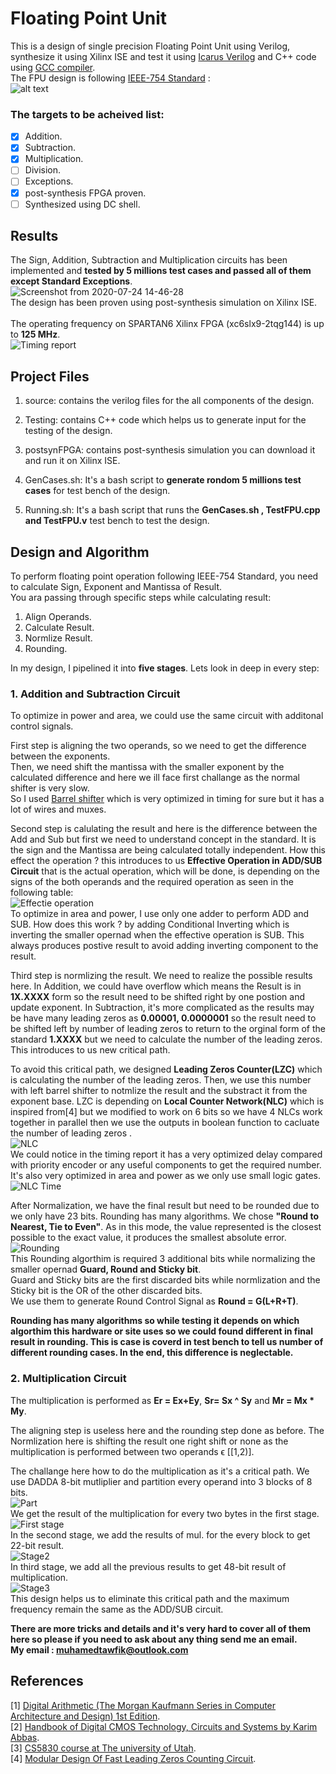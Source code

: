 # Floating Point Unit

This is a design of single precision Floating Point Unit using Verilog, synthesize it using Xilinx ISE and test it using [Icarus Verilog](https://iverilog.fandom.com/wiki/User_Guide) and C++ code using [GCC compiler](https://gcc.gnu.org/).<br/>
The FPU design is following  [IEEE-754 Standard](https://en.wikipedia.org/wiki/IEEE_754) :<br/>
![alt text](https://media.geeksforgeeks.org/wp-content/uploads/Single-Precision-IEEE-754-Floating-Point-Standard.jpg)

### The targets to be acheived list: <br/>
- [X] Addition. <br/>
- [X] Subtraction. <br/>
- [X] Multiplication. <br/>
- [ ] Division. <br/>
- [ ] Exceptions. <br/>
- [X] post-synthesis FPGA proven. <br/>
- [ ] Synthesized using DC shell. <br/>

## Results

The Sign, Addition, Subtraction and Multiplication circuits has been implemented and **tested by 5 millions test cases and passed all of them except Standard Exceptions**. <br/>
![Screenshot from 2020-07-24 14-46-28](https://user-images.githubusercontent.com/36772600/88416796-1c0a6380-cde1-11ea-8c95-e7f82acb9b79.png)
<br/>
The design has been proven using post-synthesis simulation on Xilinx ISE. <br/>
<br/>
The operating frequency on SPARTAN6 Xilinx FPGA (xc6slx9-2tqg144) is up to **125 MHz**. <br/>
![Timing report](https://user-images.githubusercontent.com/36772600/88421252-8541a500-cde8-11ea-90dd-d0a56b72c423.png)

## Project Files 

1. source: contains the verilog files for the all components of the design. 

2. Testing: contains C++ code which helps us to generate input for the testing of the design.

3. postsynFPGA: contains post-synthesis simulation you can download it and run it on Xilinx ISE.

4. GenCases.sh: It's a bash script to **generate rondom 5 millions test cases** for test bench of the design.

5. Running.sh: It's a bash script that runs the **GenCases.sh , TestFPU.cpp and TestFPU.v** test bench to test the design. 

## Design and Algorithm

To perform floating point operation following IEEE-754 Standard, you need to calculate Sign, Exponent and Mantissa of Result.<br/>
You ara passing through specific steps while calculating result: <br/>
1. Align Operands. 
2. Calculate Result.
3. Normlize Result.
4. Rounding.

In my design, I pipelined it into **five stages**. Lets look in deep in every step:

### 1. Addition and Subtraction Circuit

To optimize in power and area, we could use the same circuit with additonal control signals. <br/>

First step is aligning the two operands, so we need to get the difference between the exponents. <br/>
Then, we need shift the mantissa with the smaller exponent by the calculated difference and here we ill face first challange as the normal shifter is very slow.<br/>
So I used [Barrel shifter](https://en.wikipedia.org/wiki/Barrel_shifter) which is very optimized in timing for sure but it has a lot of wires and muxes.<br/>

Second step is calulating the result and here is the difference between the Add and Sub but first we need to understand concept in the standard. It is the sign and the Mantissa are being calculated totally independent. How this effect the operation ? this introduces to us **Effective Operation in ADD/SUB Circuit** that is the actual operation, which will be done, is depending on the signs of the both operands and the required operation as seen in the following table: <br/>
![Effectie operation](https://user-images.githubusercontent.com/36772600/88456692-0f891800-ce80-11ea-8585-7d8f344ec7d1.PNG) <br/>
To optimize in area and power, I use only one adder to perform ADD and SUB. How does this work ? by adding Conditional Inverting which is inverting the smaller opernad when the effective operation is SUB. This always produces postive result to avoid adding inverting component to the result. <br/>

Third step is normlizing the result. We need to realize the possible results here. In Addition, we could have overflow which means the Result is in **1X.XXXX** form so the result need to be shifted right by one postion and update exponent. In Subtraction, it's more complicated as the results may be have many leading zeros as **0.00001, 0.0000001** so the result need to be shifted left by number of leading zeros to return to the orginal form of the standard **1.XXXX** but we need to calculate the number of the leading zeros. This introduces to us new critical path.<br/>

To avoid this critical path, we designed **Leading Zeros Counter(LZC)** which is calculating the number of the leading zeros. Then, we use this number with left barrel shifter to notmlize the result and the substract it from the exponent base. LZC is depending on **Local Counter Network(NLC)** which is inspired from[4] but we modified to work on 6 bits so we have 4 NLCs work together in parallel then we use the outputs in boolean function to cacluate the number of leading zeros .<br/>
![NLC](https://user-images.githubusercontent.com/36772600/88457940-757a9d00-ce8a-11ea-9761-855267c9be60.PNG)<br/>
We could notice in the timing report it has a very optimized delay compared with priority encoder or any useful components to get the required number. It's also very optimized in area and power as we only use small logic gates.<br/>
![NLC Time](https://user-images.githubusercontent.com/36772600/88458005-08b3d280-ce8b-11ea-9c7e-7c369341ff24.PNG)<br/>

After Normalization, we have the final result but need to be rounded due to we only have 23 bits. Rounding has many algorithms. We chose **"Round to Nearest, Tie to Even"**. As in this mode, the value represented is the closest possible to the exact value, it produces the smallest absolute error.<br/>
![Rounding](https://user-images.githubusercontent.com/36772600/88458580-56cad500-ce8f-11ea-9e32-356232e40b98.PNG)<br/>
This Rounding algorthim is required 3 additional bits while normalizing the smaller opernad **Guard, Round and Sticky bit**. <br/>
Guard and Sticky bits are the first discarded bits while normlization and the Sticky bit is the OR of the other discarded bits.<br/>
We use them to generate Round Control Signal as **Round = G(L+R+T)**.

**Rounding has many algorithms so while testing it depends on which algorthim this hardware or site uses so we could found different in final result in rounding. This is case is coverd in test bench to tell us number of different rounding cases. In the end, this difference is neglectable.**

### 2. Multiplication Circuit

The multiplication is performed as **Er = Ex+Ey**, **Sr= Sx ^ Sy** and **Mr = Mx * My**.<br/>

The aligning step is useless here and the rounding step done as before. The Normlization here is shifting the result one right shift or none as the multiplication is performed between two operands ϵ [[1,2)].<br/>

The challange here how to do the multiplication as it's a critical path. We use DADDA 8-bit mutliplier and partition every operand into 3 blocks of 8 bits.<br/>
![Part](https://user-images.githubusercontent.com/36772600/88459209-eecabd80-ce93-11ea-9bbe-f33924ba0cb9.PNG)<br/>
We get the result of the multiplication for every two bytes in the first stage.<br/>
![First stage](https://user-images.githubusercontent.com/36772600/88459311-b081ce00-ce94-11ea-8f11-caea89c7ca8e.PNG)<br/>
In the second stage, we add the results of mul. for the every block to get 22-bit result.<br/>
![Stage2](https://user-images.githubusercontent.com/36772600/88459445-e7a4af00-ce95-11ea-9214-297663f094b1.PNG)<br/>
In third stage, we add all the previous results to get 48-bit result of multiplication.<br/> 
![Stage3](https://user-images.githubusercontent.com/36772600/88459510-3b16fd00-ce96-11ea-9a72-310978ac3aa7.PNG)<br/>
This design helps us to eliminate this critical path and the maximum frequency remain the same as the ADD/SUB circuit.

**There are more tricks and details and it's very hard to cover all of them here so please if you need to ask about any thing send me an email.**<br/>
**My email : muhamedtawfik@outlook.com**

## References
[1] [Digital Arithmetic (The Morgan Kaufmann Series in Computer Architecture and Design) 1st Edition](https://www.amazon.com/Digital-Arithmetic-Kaufmann-Computer-Architecture/dp/1558607986).<br/>
[2] [Handbook of Digital CMOS Technology, Circuits and Systems by Karim Abbas](https://www.amazon.com/Handbook-Digital-Technology-Circuits-Systems/dp/3030371948/ref=sr_1_1?keywords=handbook+of+digital+cmos&qid=1578725915&sr=8-1).<br/>
[3] [CS5830 course at The university of Utah](https://my.eng.utah.edu/~cs5830/).<br/>
[4] [Modular Design Of Fast Leading Zeros Counting Circuit](https://www.researchgate.net/publication/284919835_Modular_Design_Of_Fast_Leading_Zeros_Counting_Circuit).<br/>
